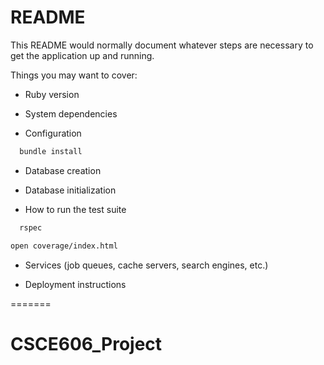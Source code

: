 # README

This README would normally document whatever steps are necessary to get the
application up and running.

Things you may want to cover:

* Ruby version

* System dependencies

* Configuration
```sh
  bundle install
``` 

* Database creation

* Database initialization

* How to run the test suite

```sh
  rspec
``` 

```sh 
open coverage/index.html
``` 

* Services (job queues, cache servers, search engines, etc.)

* Deployment instructions

=======
# CSCE606_Project
